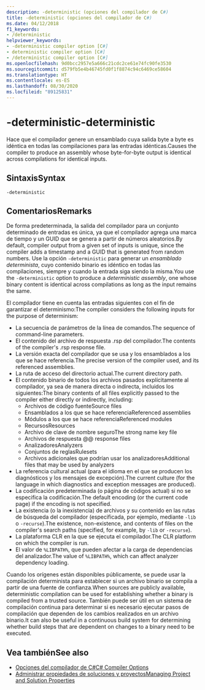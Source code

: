 ```yaml
---
description: -deterministic (opciones del compilador de C#)
title: -deterministic (opciones del compilador de C#)
ms.date: 04/12/2018
f1_keywords:
- /deterministic
helpviewer_keywords:
- -deterministic compiler option [C#]
- deterministic compiler option [C#]
- /deterministic compiler option [C#]
ms.openlocfilehash: 9d0bcc2957e5a666c21cdc2ce61e74fc90fe3530
ms.sourcegitcommit: d579fb5e4b46745fd0f1f8874c94c6469ce58604
ms.translationtype: HT
ms.contentlocale: es-ES
ms.lasthandoff: 08/30/2020
ms.locfileid: "89125831"
---
```

# <a name="-deterministic"></a><span data-ttu-id="22ec9-103">-deterministic</span><span class="sxs-lookup"><span data-stu-id="22ec9-103">-deterministic</span></span>

<span data-ttu-id="22ec9-104">Hace que el compilador genere un ensamblado cuya salida byte a byte es idéntica en todas las compilaciones para las entradas idénticas.</span><span class="sxs-lookup"><span data-stu-id="22ec9-104">Causes the compiler to produce an assembly whose byte-for-byte output is identical across compilations for identical inputs.</span></span>

## <a name="syntax"></a><span data-ttu-id="22ec9-105">Sintaxis</span><span class="sxs-lookup"><span data-stu-id="22ec9-105">Syntax</span></span>

```console
-deterministic
```

## <a name="remarks"></a><span data-ttu-id="22ec9-106">Comentarios</span><span class="sxs-lookup"><span data-stu-id="22ec9-106">Remarks</span></span>

<span data-ttu-id="22ec9-107">De forma predeterminada, la salida del compilador para un conjunto determinado de entradas es única, ya que el compilador agrega una marca de tiempo y un GUID que se genera a partir de números aleatorios.</span><span class="sxs-lookup"><span data-stu-id="22ec9-107">By default, compiler output from a given set of inputs is unique, since the compiler adds a timestamp and a GUID that is generated from random numbers.</span></span> <span data-ttu-id="22ec9-108">Use la opción `-deterministic` para generar un *ensamblado determinista*, cuyo contenido binario es idéntico en todas las compilaciones, siempre y cuando la entrada siga siendo la misma.</span><span class="sxs-lookup"><span data-stu-id="22ec9-108">You use the `-deterministic` option to produce a *deterministic assembly*, one whose binary content is identical across compilations as long as the input remains the same.</span></span>

<span data-ttu-id="22ec9-109">El compilador tiene en cuenta las entradas siguientes con el fin de garantizar el determinismo:</span><span class="sxs-lookup"><span data-stu-id="22ec9-109">The compiler considers the following inputs for the purpose of determinism:</span></span>

- <span data-ttu-id="22ec9-110">La secuencia de parámetros de la línea de comandos.</span><span class="sxs-lookup"><span data-stu-id="22ec9-110">The sequence of command-line parameters.</span></span>
- <span data-ttu-id="22ec9-111">El contenido del archivo de respuesta .rsp del compilador.</span><span class="sxs-lookup"><span data-stu-id="22ec9-111">The contents of the compiler's .rsp response file.</span></span>
- <span data-ttu-id="22ec9-112">La versión exacta del compilador que se usa y los ensamblados a los que se hace referencia.</span><span class="sxs-lookup"><span data-stu-id="22ec9-112">The precise version of the compiler used, and its referenced assemblies.</span></span>
- <span data-ttu-id="22ec9-113">La ruta de acceso del directorio actual.</span><span class="sxs-lookup"><span data-stu-id="22ec9-113">The current directory path.</span></span>
- <span data-ttu-id="22ec9-114">El contenido binario de todos los archivos pasados explícitamente al compilador, ya sea de manera directa o indirecta, incluidos los siguientes:</span><span class="sxs-lookup"><span data-stu-id="22ec9-114">The binary contents of all files explicitly passed to the compiler either directly or indirectly, including:</span></span>
  - <span data-ttu-id="22ec9-115">Archivos de código fuente</span><span class="sxs-lookup"><span data-stu-id="22ec9-115">Source files</span></span>
  - <span data-ttu-id="22ec9-116">Ensamblados a los que se hace referencia</span><span class="sxs-lookup"><span data-stu-id="22ec9-116">Referenced assemblies</span></span>
  - <span data-ttu-id="22ec9-117">Módulos a los que se hace referencia</span><span class="sxs-lookup"><span data-stu-id="22ec9-117">Referenced modules</span></span>
  - <span data-ttu-id="22ec9-118">Recursos</span><span class="sxs-lookup"><span data-stu-id="22ec9-118">Resources</span></span>
  - <span data-ttu-id="22ec9-119">Archivo de clave de nombre seguro</span><span class="sxs-lookup"><span data-stu-id="22ec9-119">The strong name key file</span></span>
  - <span data-ttu-id="22ec9-120">Archivos de respuesta @</span><span class="sxs-lookup"><span data-stu-id="22ec9-120">@ response files</span></span>
  - <span data-ttu-id="22ec9-121">Analizadores</span><span class="sxs-lookup"><span data-stu-id="22ec9-121">Analyzers</span></span>
  - <span data-ttu-id="22ec9-122">Conjuntos de reglas</span><span class="sxs-lookup"><span data-stu-id="22ec9-122">Rulesets</span></span>
  - <span data-ttu-id="22ec9-123">Archivos adicionales que podrían usar los analizadores</span><span class="sxs-lookup"><span data-stu-id="22ec9-123">Additional files that may be used by analyzers</span></span>
- <span data-ttu-id="22ec9-124">La referencia cultural actual (para el idioma en el que se producen los diagnósticos y los mensajes de excepción).</span><span class="sxs-lookup"><span data-stu-id="22ec9-124">The current culture (for the language in which diagnostics and exception messages are produced).</span></span>
- <span data-ttu-id="22ec9-125">La codificación predeterminada (o página de códigos actual) si no se especifica la codificación.</span><span class="sxs-lookup"><span data-stu-id="22ec9-125">The default encoding (or the current code page) if the encoding is not specified.</span></span>
- <span data-ttu-id="22ec9-126">La existencia (o la inexistencia) de archivos y su contenido en las rutas de búsqueda del compilador (especificada, por ejemplo, mediante `-lib` o `-recurse`).</span><span class="sxs-lookup"><span data-stu-id="22ec9-126">The existence, non-existence, and contents of files on the compiler's search paths (specified, for example, by `-lib` or `-recurse`).</span></span>
- <span data-ttu-id="22ec9-127">La plataforma CLR en la que se ejecuta el compilador.</span><span class="sxs-lookup"><span data-stu-id="22ec9-127">The CLR platform on which the compiler is run.</span></span>
- <span data-ttu-id="22ec9-128">El valor de `%LIBPATH%`, que pueden afectar a la carga de dependencias del analizador.</span><span class="sxs-lookup"><span data-stu-id="22ec9-128">The value of `%LIBPATH%`, which can affect analyzer dependency loading.</span></span>

<span data-ttu-id="22ec9-129">Cuando los orígenes están disponibles públicamente, se puede usar la compilación determinista para establecer si un archivo binario se compila a partir de una fuente de confianza.</span><span class="sxs-lookup"><span data-stu-id="22ec9-129">When sources are publicly available, deterministic compilation can be used for establishing whether a binary is compiled from a trusted source.</span></span> <span data-ttu-id="22ec9-130">También puede ser útil en un sistema de compilación continua para determinar si es necesario ejecutar pasos de compilación que dependen de los cambios realizados en un archivo binario.</span><span class="sxs-lookup"><span data-stu-id="22ec9-130">It can also be useful in a continuous build system for determining whether build steps that are dependent on changes to a binary need to be executed.</span></span>

## <a name="see-also"></a><span data-ttu-id="22ec9-131">Vea también</span><span class="sxs-lookup"><span data-stu-id="22ec9-131">See also</span></span>

- [<span data-ttu-id="22ec9-132">Opciones del compilador de C#</span><span class="sxs-lookup"><span data-stu-id="22ec9-132">C# Compiler Options</span></span>](./index.md)
- [<span data-ttu-id="22ec9-133">Administrar propiedades de soluciones y proyectos</span><span class="sxs-lookup"><span data-stu-id="22ec9-133">Managing Project and Solution Properties</span></span>](/visualstudio/ide/managing-project-and-solution-properties)
